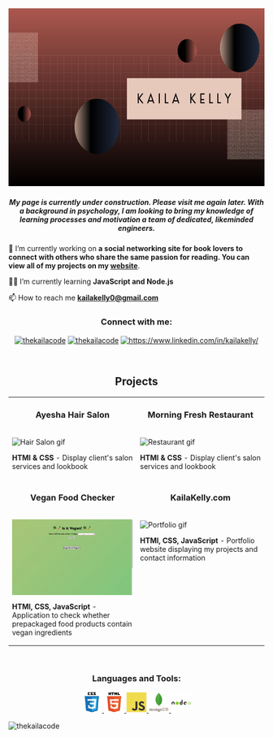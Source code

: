 <img src="assets/KailaKelly.png" width="100%" height="350px">
<br/>
<h5 align="center">My page is currently under construction. Please visit me again later. With a background in psychology, I am looking to bring my knowledge of learning processes and motivation a team of dedicated, likeminded engineers.</h5>

<!--<p align="center"> <a href="https://twitter.com/thekailacode" target="blank"><img src="https://img.shields.io/twitter/follow/thekailacode?logo=twitter&style=for-the-badge" alt="thekailacode" /></a> </p>-->

🔭 I’m currently working on **a social networking site for book lovers to connect with others who share the same passion for reading. You can view all of my projects on my [website](kailakelly.netlify.app)**.

👨‍💻 I’m currently learning **JavaScript and Node.js**

📫 How to reach me **kailakelly0@gmail.com**

 <h3 align="center">Connect with me:</h3>
<p align="center">
<a href="https://codepen.io/thekailacode" target="blank"><img align="center" src="https://raw.githubusercontent.com/rahuldkjain/github-profile-readme-generator/master/src/images/icons/Social/codepen.svg" alt="thekailacode" height="30" width="40" /></a>
<a href="https://twitter.com/thekailacode" target="blank"><img align="center" src="https://raw.githubusercontent.com/rahuldkjain/github-profile-readme-generator/master/src/images/icons/Social/twitter.svg" alt="thekailacode" height="30" width="40" /></a>
<a href="https://linkedin.com/in/https://www.linkedin.com/in/kailakelly/" target="blank"><img align="center" src="https://raw.githubusercontent.com/rahuldkjain/github-profile-readme-generator/master/src/images/icons/Social/linked-in-alt.svg" alt="https://www.linkedin.com/in/kailakelly/" height="30" width="40" /></a>
</p>

<br/>

<h2 align="center">Projects</h2>

<table>
 <tr>
  
  <td width="50%" valign="top">
   <h3 align="center">Ayesha Hair Salon</h3>
   <br />
   <img src="assets/ezgif.com-gif-maker.gif" width="100%"  alt="Hair Salon gif" align="center"/>
   <br />
<p><strong>HTMl & CSS</strong> - Display client's salon services and lookbook</p>
  </td>
  
  <td width="50%" valign="top">
   <h3 align="center">Morning Fresh Restaurant</h3>
   <br />
   <img src="assets/ezgif.com-gif-maker2.gif" width="100%"  alt="Restaurant gif" align="center"/>
   <br />
<p><strong>HTMl & CSS</strong> - Display client's salon services and lookbook</p>
  </td>
  
 </tr>
 
 <tr>
  <td width="50%" valign="top">
   <h3 align="center">Vegan Food Checker</h3>
   <br />
  <img src="assets/ezgif.com-gif-maker4.gif" width="100%"  alt="Portfolio gif" align="center"/>
   <br />
<p><strong>HTMl, CSS, JavaScript</strong> - Application to check whether prepackaged food products contain vegan ingredients</p>
  </td>
  
<td width="50%" valign="top">
   <h3 align="center">KailaKelly.com</h3>
   <br />
  <img src="assets/ezgif.com-gif-maker3.gif" width="100%"  alt="Portfolio gif" align="center"/>
   <br />
<p><strong>HTMl, CSS, JavaScript</strong> - Portfolio website displaying my projects and contact information</p>
  </td>
  
 </tr>
 
 </table>

<br>
<h3 align="center">Languages and Tools:</h3>
<p align="center"> <a href="https://www.w3schools.com/css/" target="_blank" rel="noreferrer"> <img src="https://raw.githubusercontent.com/devicons/devicon/master/icons/css3/css3-original-wordmark.svg" alt="css3" width="40" height="40"/> </a> <a href="https://www.w3.org/html/" target="_blank" rel="noreferrer"> <img src="https://raw.githubusercontent.com/devicons/devicon/master/icons/html5/html5-original-wordmark.svg" alt="html5" width="40" height="40"/> </a> <a href="https://developer.mozilla.org/en-US/docs/Web/JavaScript" target="_blank" rel="noreferrer"> <img src="https://raw.githubusercontent.com/devicons/devicon/master/icons/javascript/javascript-original.svg" alt="javascript" width="40" height="40"/> </a> <a href="https://www.mongodb.com/" target="_blank" rel="noreferrer"> <img src="https://raw.githubusercontent.com/devicons/devicon/master/icons/mongodb/mongodb-original-wordmark.svg" alt="mongodb" width="40" height="40"/> </a> <a href="https://nodejs.org" target="_blank" rel="noreferrer"> <img src="https://raw.githubusercontent.com/devicons/devicon/master/icons/nodejs/nodejs-original-wordmark.svg" alt="nodejs" width="40" height="40"/> </a> </p>

<p><img align="center" src="https://github-readme-streak-stats.herokuapp.com/?user=thekailacode&" alt="thekailacode" /></p>

